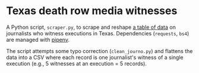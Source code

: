 # Texas death row media witnesses

A Python script, `scraper.py`, to scrape and reshape [a table of data](https://www.tdcj.state.tx.us/death_row/dr_media_witness_list.html) on journalists who witness executions in Texas. Dependencies (`requests`, `bs4`) are managed with [pipenv](https://docs.pipenv.org/).

The script attempts some typo correction (`clean_journo.py`) and flattens the data into a CSV where each record is one journalist's witness of a single execution (e.g., 5 witnesses at an execution = 5 records).